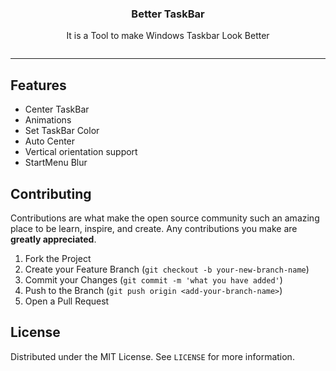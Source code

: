 <h3 align="center">Better TaskBar</h3>
    <p align="center">It is a Tool to make Windows Taskbar Look Better</p>
    <img src=""https://github.com/Duui3111/BetterTaskBar/blob/main/assets/taskbar.gif />
<br/>

----
## Features
* Center TaskBar 
* Animations
* Set TaskBar Color
* Auto Center
* Vertical orientation support
* StartMenu Blur 


## Contributing
Contributions are what make the open source community such an amazing place to be learn, inspire, and create. Any contributions you make are **greatly appreciated**.

1. Fork the Project
2. Create your Feature Branch (`git checkout -b your-new-branch-name`)
3. Commit your Changes (`git commit -m 'what you have added'`)
4. Push to the Branch (`git push origin <add-your-branch-name>`)
5. Open a Pull Request


## License
Distributed under the MIT License. See `LICENSE` for more information.